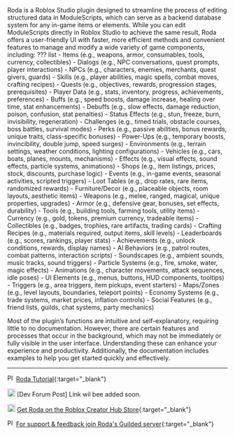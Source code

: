 Roda is a Roblox Studio plugin designed to streamline the process of editing structured data in ModuleScripts, which can serve as a backend database system for any in-game items or elements. While you can edit ModuleScripts directly in Roblox Studio to achieve the same result, Roda offers a user-friendly UI with faster, more efficient methods and convenient features to manage and modify a wide variety of game components, including:
??? list
    - Items (e.g., weapons, armor, consumables, tools, currency, collectibles)
    - Dialogs (e.g., NPC conversations, quest prompts, player interactions)
    - NPCs (e.g., characters, enemies, merchants, quest givers, guards)
    - Skills (e.g., player abilities, magic spells, combat moves, crafting recipes)
    - Quests (e.g., objectives, rewards, progression stages, prerequisites)
    - Player Data (e.g., stats, inventory, progress, achievements, preferences)
    - Buffs (e.g., speed boosts, damage increase, healing over time, stat enhancements)
    - Debuffs (e.g., slow effects, damage reduction, poison, confusion, stat penalties)
    - Status Effects (e.g., stun, freeze, burn, invisibility, regeneration)
    - Challenges (e.g., timed trials, obstacle courses, boss battles, survival modes)
    - Perks (e.g., passive abilities, bonus rewards, unique traits, class-specific bonuses)
    - Power-Ups (e.g., temporary boosts, invincibility, double jump, speed surges)
    - Environments (e.g., terrain settings, weather conditions, lighting configurations)
    - Vehicles (e.g., cars, boats, planes, mounts, mechanisms)
    - Effects (e.g., visual effects, sound effects, particle systems, animations)
    - Shops (e.g., item listings, prices, stock, discounts, purchase logic)
    - Events (e.g., in-game events, seasonal activities, scripted triggers)
    - Loot Tables (e.g., drop rates, rare items, randomized rewards)
    - Furniture/Decor (e.g., placeable objects, room layouts, aesthetic items)
    - Weapons (e.g., melee, ranged, magical, unique properties, upgrades)
    - Armor (e.g., defensive gear, bonuses, set effects, durability)
    - Tools (e.g., building tools, farming tools, utility items)
    - Currency (e.g., gold, tokens, premium currency, tradeable items)
    - Collectibles (e.g., badges, trophies, rare artifacts, trading cards)
    - Crafting Recipes (e.g., materials required, output items, skill levels)
    - Leaderboards (e.g., scores, rankings, player stats)
    - Achievements (e.g., unlock conditions, rewards, display names)
    - AI Behaviors (e.g., patrol routes, combat patterns, interaction scripts)
    - Soundscapes (e.g., ambient sounds, music tracks, sound triggers)
    - Particle Systems (e.g., fire, smoke, water, magic effects)
    - Animations (e.g., character movements, attack sequences, idle poses)
    - UI Elements (e.g., menus, buttons, HUD components, tooltips)
    - Triggers (e.g., area triggers, item pickups, event starters)
    - Maps/Zones (e.g., level layouts, boundaries, teleport points)
    - Economy Systems (e.g., trade systems, market prices, inflation controls)
    - Social Features (e.g., friend lists, guilds, chat systems, party mechanics)


Most of the plugin’s functions are intuitive and self-explanatory, requiring little to no documentation. However, there are certain features and processes that occur in the background, which may not be immediately or fully visible in the user interface. Understanding these can enhance your experience and productivity. Additionally, the documentation includes examples to help you get started quickly and effectively.

---

<img src="/roda-docs/img/yt.svg" alt="Plus Button" width="16" class="skip-lightbox"> [Roda Tutorial](https://youtu.be/gaCZ7cL6XtI){:target="_blank"}

<img src="/roda-docs/img/Roblox_Studio_logo.svg" alt="Plus Button" width="18" class="skip-lightbox"> [Dev Forum Post] Link wil bee added soon.

<img src="/roda-docs/img/Roblox_Studio_logo.svg" alt="Plus Button" width="18" class="skip-lightbox"> [Get Roda on the Roblox Creator Hub Store](https://create.roblox.com/store/asset/133651980498948/Roda){:target="_blank"}

<img src="/roda-docs/img/guilded.svg" alt="Plus Button" width="16" class="skip-lightbox"> [For support & feedback join Roda's Guilded server](https://www.guilded.gg/i/kJaOowY2){:target="_blank"}

